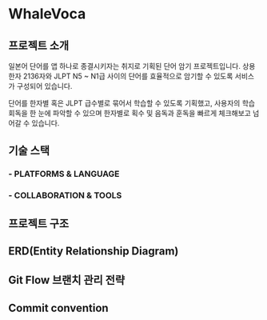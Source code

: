 # WhaleVoca

## 프로젝트 소개

일본어 단어를 앱 하나로 종결시키자는 취지로 기획된 단어 암기 프로젝트입니다.
상용한자 2136자와 JLPT N5 ~ N1급 사이의 단어를 효율적으로 암기할 수 있도록 서비스가 구성되어 있습니다.

단어를 한자별 혹은 JLPT 급수별로 묶어서 학습할 수 있도록 기획했고, 사용자의 학습 회독을 한 눈에 파악할 수 있으며
한자별로 획수 및 음독과 훈독을 빠르게 체크해보고 넘어갈 수 있습니다.

## 기술 스택
### - PLATFORMS & LANGUAGE

### - COLLABORATION & TOOLS

## 프로젝트 구조

## ERD(Entity Relationship Diagram)

## Git Flow 브랜치 관리 전략

## Commit convention 


